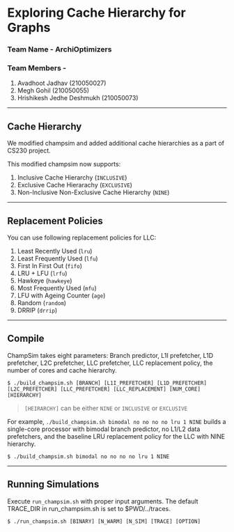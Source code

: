 # Exploring Cache Hierarchy for Graphs
### Team Name - **ArchiOptimizers**
### Team Members - 
1. Avadhoot Jadhav (210050027)
2. Megh Gohil (210050055)
3. Hrishikesh Jedhe Deshmukh (210050073)
****

## Cache Hierarchy
We modified champsim and added additional cache hierarchies as a part of CS230 project. 

This modified champsim now supports:
1. Inclusive Cache Hierarchy (`INCLUSIVE`)
2. Exclusive Cache Hierarachy (`EXCLUSIVE`)
3. Non-Inclusive Non-Exclusive Cache Hierarchy (`NINE`)
****

## Replacement Policies
You can use following replacement policies for LLC:

1. Least Recently Used (`lru`)
2. Least Frequently Used (`lfu`)
3. First In First Out (`fifo`)
4. LRU + LFU (`lrfu`)
5. Hawkeye (`hawkeye`)
6. Most Frequently Used (`mfu`)
7. LFU with Ageing Counter (`age`)
8. Random (`random`) 
9. DRRIP (`drrip`)
****

## Compile
ChampSim takes eight parameters: Branch predictor, L1I prefetcher, L1D prefetcher, L2C prefetcher, LLC prefetcher, LLC replacement policy, the number of cores and cache hierarchy. 
```
$ ./build_champsim.sh [BRANCH] [L1I_PREFETCHER] [L1D_PREFETCHER] [L2C_PREFETCHER] [LLC_PREFETCHER] [LLC_REPLACEMENT] [NUM_CORE] [HIERARCHY]
```
> `[HEIRARCHY]` can be either `NINE` or `INCLUSIVE` or `EXCLUSIVE`

For example, `./build_champsim.sh bimodal no no no no lru 1 NINE` builds a single-core processor with bimodal branch predictor, no L1/L2 data prefetchers, and the baseline LRU replacement policy for the LLC with NINE hierarchy.
```
$ ./build_champsim.sh bimodal no no no no lru 1 NINE
```
****

## Running Simulations
Execute `run_champsim.sh` with proper input arguments. The default TRACE_DIR in run_champsim.sh is set to $PWD/../traces.
```
$ ./run_champsim.sh [BINARY] [N_WARM] [N_SIM] [TRACE] [OPTION]
```